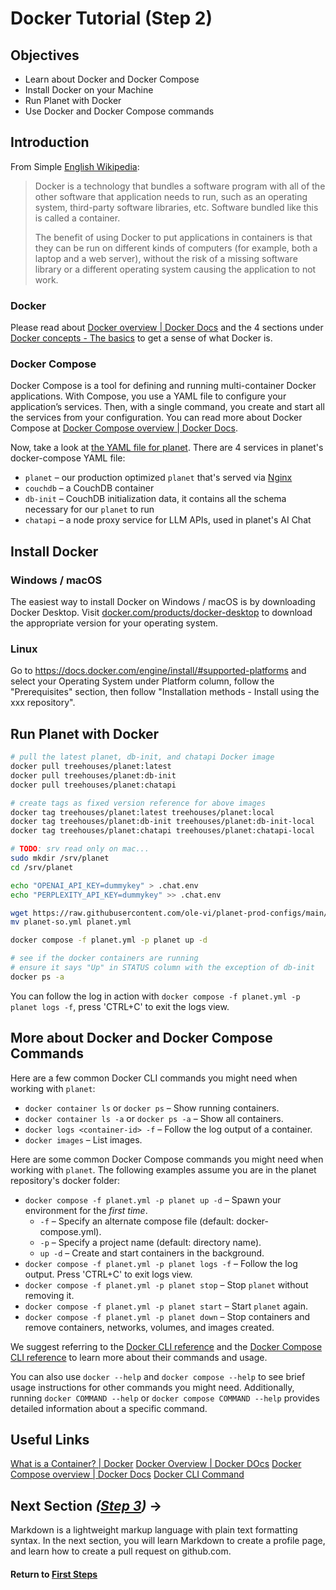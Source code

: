 ﻿# Docker Tutorial (Step 2)

## Objectives

- Learn about Docker and Docker Compose
- Install Docker on your Machine
- Run Planet with Docker
- Use Docker and Docker Compose commands

## Introduction

From Simple [English Wikipedia](https://en.wikipedia.org/wiki/Docker_%28software%29):

> Docker is a technology that bundles a software program with all of the other software that application needs to run, such as an operating system, third-party software libraries, etc. Software bundled like this is called a container.
>
> The benefit of using Docker to put applications in containers is that they can be run on different kinds of computers (for example, both a laptop and a web server), without the risk of a missing software library or a different operating system causing the application to not work.

### Docker

Please read about [Docker overview | Docker Docs](https://docs.docker.com/guides/docker-overview/) and the 4 sections under [Docker concepts - The basics](https://docs.docker.com/guides/docker-concepts/the-basics/what-is-a-container/) to get a sense of what Docker is.

### Docker Compose

Docker Compose is a tool for defining and running multi-container Docker applications. With Compose, you use a YAML file to configure your application’s services. Then, with a single command, you create and start all the services from your configuration. You can read more about Docker Compose at [Docker Compose overview | Docker Docs](https://docs.docker.com/compose/).

Now, take a look at [the YAML file for planet](https://github.com/open-learning-exchange/planet/blob/master/docker/planet.yml). There are 4 services in planet's docker-compose YAML file:

- `planet` – our production optimized `planet` that's served via [Nginx](https://kinsta.com/knowledgebase/what-is-nginx/)
- `couchdb` – a CouchDB container
- `db-init` – CouchDB initialization data, it contains all the schema necessary for our `planet` to run
- `chatapi` – a node proxy service for LLM APIs, used in planet's AI Chat

## Install Docker

### Windows / macOS
The easiest way to install Docker on Windows / macOS is by downloading Docker Desktop. Visit [docker.com/products/docker-desktop](https://www.docker.com/products/docker-desktop/) to download the appropriate version for your operating system.

### Linux

Go to https://docs.docker.com/engine/install/#supported-platforms and select your Operating System under Platform column, follow the "Prerequisites" section, then follow "Installation methods - Install using the xxx repository".

## Run Planet with Docker

```bash
# pull the latest planet, db-init, and chatapi Docker image
docker pull treehouses/planet:latest
docker pull treehouses/planet:db-init
docker pull treehouses/planet:chatapi

# create tags as fixed version reference for above images
docker tag treehouses/planet:latest treehouses/planet:local
docker tag treehouses/planet:db-init treehouses/planet:db-init-local
docker tag treehouses/planet:chatapi treehouses/planet:chatapi-local

# TODO: srv read only on mac...
sudo mkdir /srv/planet
cd /srv/planet

echo "OPENAI_API_KEY=dummykey" > .chat.env
echo "PERPLEXITY_API_KEY=dummykey" >> .chat.env

wget https://raw.githubusercontent.com/ole-vi/planet-prod-configs/main/planet-so.yml
mv planet-so.yml planet.yml

docker compose -f planet.yml -p planet up -d

# see if the docker containers are running
# ensure it says "Up" in STATUS column with the exception of db-init
docker ps -a
```

You can follow the log in action with `docker compose -f planet.yml -p planet logs -f`, press 'CTRL+C' to exit the logs view.

## More about Docker and Docker Compose Commands

Here are a few common Docker CLI commands you might need when working with `planet`:

- `docker container ls` or `docker ps` – Show running containers.
- `docker container ls -a` or `docker ps -a` – Show all containers.
- `docker logs <container-id> -f` – Follow the log output of a container.
- `docker images` – List images.

Here are some common Docker Compose commands you might need when working with `planet`. The following examples assume you are in the planet repository's docker folder:

- `docker compose -f planet.yml -p planet up -d` – Spawn your environment for the *first time*.
  - `-f` – Specify an alternate compose file (default: docker-compose.yml).
  - `-p` – Specify a project name (default: directory name).
  - `up -d` – Create and start containers in the background.
- `docker compose -f planet.yml -p planet logs -f` – Follow the log output. Press 'CTRL+C' to exit logs view.
- `docker compose -f planet.yml -p planet stop` – Stop `planet` without removing it.
- `docker compose -f planet.yml -p planet start` – Start `planet` again.
- `docker compose -f planet.yml -p planet down` – Stop containers and remove containers, networks, volumes, and images created.

We suggest referring to the [Docker CLI reference](https://docs.docker.com/engine/reference/commandline/cli/) and the [Docker Compose CLI reference](https://docs.docker.com/compose/reference/) to learn more about their commands and usage.

You can also use `docker --help` and `docker compose --help` to see brief usage instructions for other commands you might need. Additionally, running `docker COMMAND --help` or `docker compose COMMAND --help` provides detailed information about a specific command.

## Useful Links

[What is a Container? | Docker](https://www.docker.com/resources/what-container/)
[Docker Overview | Docker DOcs](https://docs.docker.com/guides/docker-overview/)
[Docker Compose overview | Docker Docs](https://docs.docker.com/compose/)
[Docker CLI Command](https://docs.docker.com/engine/reference/commandline/cli/)

## Next Section _([Step 3](vi-github-and-markdown.md))_ **→**

Markdown is a lightweight markup language with plain text formatting syntax. In the next section, you will learn Markdown to create a profile page, and learn how to create a pull request on github.com.

#### Return to [First Steps](vi-first-steps.md#Step_2_-_Planet_and_Docker)
